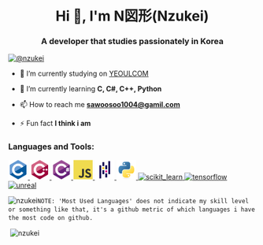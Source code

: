 <h1 align="center">Hi 👋, I'm N図形(Nzukei)</h1>
<h3 align="center">A developer that studies passionately in Korea</h3>

<p align="left"> <a href="https://twitter.com/@nzukei" target="blank"><img src="https://img.shields.io/twitter/follow/@nzukei?logo=twitter&style=for-the-badge" alt="@nzukei" /></a> </p>

- 🔭 I’m currently studying on [YEOULCOM](https://sites.google.com/view/yeoulcom)

- 🌱 I’m currently learning **C, C#, C++, Python**

- 📫 How to reach me **sawoosoo1004@gamil.com**

- ⚡ Fun fact **I think i am**


<h3 align="left">Languages and Tools:</h3>
<p align="left"> <a href="https://www.cprogramming.com/" target="_blank" rel="noreferrer"> <img src="https://raw.githubusercontent.com/devicons/devicon/master/icons/c/c-original.svg" alt="c" width="40" height="40"/> </a> <a href="https://www.w3schools.com/cpp/" target="_blank" rel="noreferrer"> <img src="https://raw.githubusercontent.com/devicons/devicon/master/icons/cplusplus/cplusplus-original.svg" alt="cplusplus" width="40" height="40"/> </a> <a href="https://www.w3schools.com/cs/" target="_blank" rel="noreferrer"> <img src="https://raw.githubusercontent.com/devicons/devicon/master/icons/csharp/csharp-original.svg" alt="csharp" width="40" height="40"/> </a> <a href="https://developer.mozilla.org/en-US/docs/Web/JavaScript" target="_blank" rel="noreferrer"> <img src="https://raw.githubusercontent.com/devicons/devicon/master/icons/javascript/javascript-original.svg" alt="javascript" width="40" height="40"/> </a> <a href="https://pandas.pydata.org/" target="_blank" rel="noreferrer"> <img src="https://raw.githubusercontent.com/devicons/devicon/2ae2a900d2f041da66e950e4d48052658d850630/icons/pandas/pandas-original.svg" alt="pandas" width="40" height="40"/> </a> <a href="https://www.python.org" target="_blank" rel="noreferrer"> <img src="https://raw.githubusercontent.com/devicons/devicon/master/icons/python/python-original.svg" alt="python" width="40" height="40"/> </a> <a href="https://scikit-learn.org/" target="_blank" rel="noreferrer"> <img src="https://upload.wikimedia.org/wikipedia/commons/0/05/Scikit_learn_logo_small.svg" alt="scikit_learn" width="40" height="40"/> </a> <a href="https://www.tensorflow.org" target="_blank" rel="noreferrer"> <img src="https://www.vectorlogo.zone/logos/tensorflow/tensorflow-icon.svg" alt="tensorflow" width="40" height="40"/> </a> <a href="https://unrealengine.com/" target="_blank" rel="noreferrer"> <img src="https://raw.githubusercontent.com/kenangundogan/fontisto/036b7eca71aab1bef8e6a0518f7329f13ed62f6b/icons/svg/brand/unreal-engine.svg" alt="unreal" width="40" height="40"/> </a> </p>

<p><img align="left" src="https://github-readme-stats.vercel.app/api/top-langs?username=nzukei&show_icons=true&locale=en&layout=compact" alt="nzukei" /></p>

`NOTE: 'Most Used Languages' does not indicate my skill level or something like that, it's a github metric of which languages i have the most code on github.`














<p>&nbsp;<img align="center" src="https://github-readme-stats.vercel.app/api?username=nzukei&show_icons=true&locale=en" alt="nzukei" /></p>
